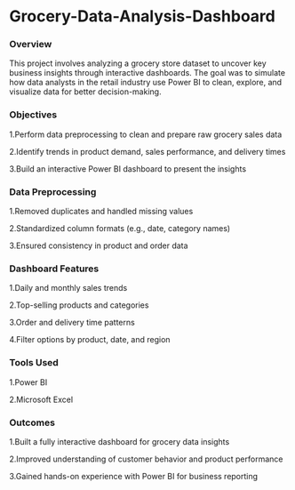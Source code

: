 # Grocery-Data-Analysis-Dashboard

<h3>Overview</h3>
This project involves analyzing a grocery store dataset to uncover key business insights through interactive dashboards. The goal was to simulate how data analysts in the retail industry use Power BI to clean, explore, and visualize data for better decision-making.

<h3>Objectives</h3>
1.Perform data preprocessing to clean and prepare raw grocery sales data

2.Identify trends in product demand, sales performance, and delivery times

3.Build an interactive Power BI dashboard to present the insights

<h3>Data Preprocessing</h3>
1.Removed duplicates and handled missing values

2.Standardized column formats (e.g., date, category names)

3.Ensured consistency in product and order data

<h3>Dashboard Features</h3>
1.Daily and monthly sales trends

2.Top-selling products and categories

3.Order and delivery time patterns

4.Filter options by product, date, and region

<h3>Tools Used</h3>
1.Power BI


2.Microsoft Excel 

<h3>Outcomes</h3>
1.Built a fully interactive dashboard for grocery data insights

2.Improved understanding of customer behavior and product performance

3.Gained hands-on experience with Power BI for business reporting
